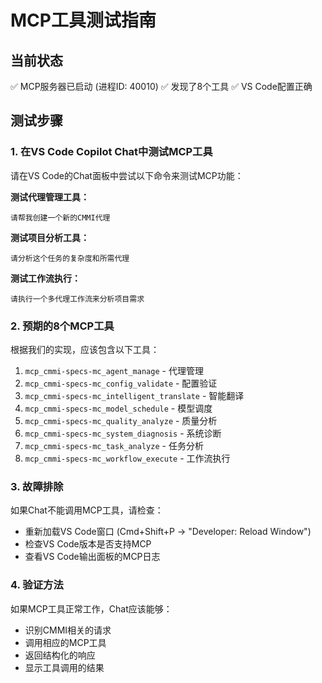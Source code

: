 # MCP工具测试指南

## 当前状态
✅ MCP服务器已启动 (进程ID: 40010)
✅ 发现了8个工具
✅ VS Code配置正确

## 测试步骤

### 1. 在VS Code Copilot Chat中测试MCP工具

请在VS Code的Chat面板中尝试以下命令来测试MCP功能：

**测试代理管理工具：**
```
请帮我创建一个新的CMMI代理
```

**测试项目分析工具：**
```
请分析这个任务的复杂度和所需代理
```

**测试工作流执行：**
```
请执行一个多代理工作流来分析项目需求
```

### 2. 预期的8个MCP工具

根据我们的实现，应该包含以下工具：
1. `mcp_cmmi-specs-mc_agent_manage` - 代理管理
2. `mcp_cmmi-specs-mc_config_validate` - 配置验证  
3. `mcp_cmmi-specs-mc_intelligent_translate` - 智能翻译
4. `mcp_cmmi-specs-mc_model_schedule` - 模型调度
5. `mcp_cmmi-specs-mc_quality_analyze` - 质量分析
6. `mcp_cmmi-specs-mc_system_diagnosis` - 系统诊断
7. `mcp_cmmi-specs-mc_task_analyze` - 任务分析
8. `mcp_cmmi-specs-mc_workflow_execute` - 工作流执行

### 3. 故障排除

如果Chat不能调用MCP工具，请检查：
- 重新加载VS Code窗口 (Cmd+Shift+P -> "Developer: Reload Window")
- 检查VS Code版本是否支持MCP
- 查看VS Code输出面板的MCP日志

### 4. 验证方法

如果MCP工具正常工作，Chat应该能够：
- 识别CMMI相关的请求
- 调用相应的MCP工具
- 返回结构化的响应
- 显示工具调用的结果
